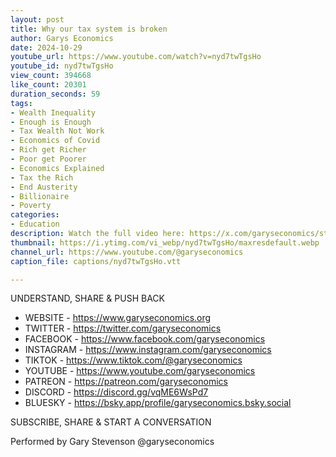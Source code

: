 ```yaml
---
layout: post
title: Why our tax system is broken
author: Garys Economics
date: 2024-10-29
youtube_url: https://www.youtube.com/watch?v=nyd7twTgsHo
youtube_id: nyd7twTgsHo
view_count: 394668
like_count: 20301
duration_seconds: 59
tags:
- Wealth Inequality
- Enough is Enough
- Tax Wealth Not Work
- Economics of Covid
- Rich get Richer
- Poor get Poorer
- Economics Explained
- Tax the Rich
- End Austerity
- Billionaire
- Poverty
categories:
- Education
description: Watch the full video here: https://x.com/garyseconomics/status/1851259782717493496
thumbnail: https://i.ytimg.com/vi_webp/nyd7twTgsHo/maxresdefault.webp
channel_url: https://www.youtube.com/@garyseconomics
caption_file: captions/nyd7twTgsHo.vtt

---
```


UNDERSTAND, SHARE & PUSH BACK

- WEBSITE - https://www.garyseconomics.org
- TWITTER  - https://twitter.com/garyseconomics
- FACEBOOK - https://www.facebook.com/garyseconomics
- INSTAGRAM  - https://www.instagram.com/garyseconomics
- TIKTOK - https://www.tiktok.com/@garyseconomics
- YOUTUBE -  https://www.youtube.com/garyseconomics
- PATREON - https://patreon.com/garyseconomics
- DISCORD - https://discord.gg/vqME6WsPd7
- BLUESKY - https://bsky.app/profile/garyseconomics.bsky.social

SUBSCRIBE, SHARE & START A CONVERSATION

Performed by Gary Stevenson
@garyseconomics

